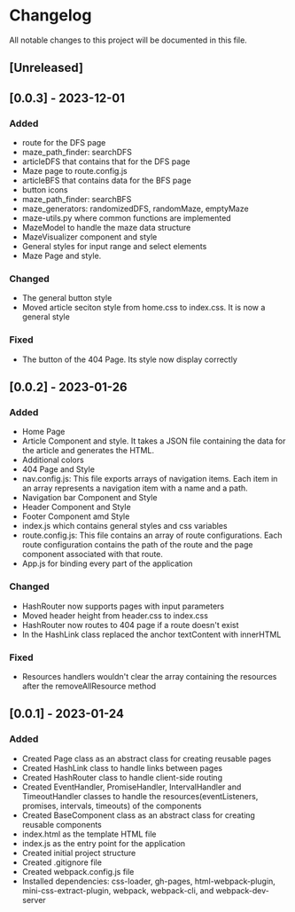 # Changelog

All notable changes to this project will be documented in this file.

## [Unreleased]

## [0.0.3] - 2023-12-01

### Added
- route for the DFS page
- maze_path_finder: searchDFS
- articleDFS that contains that for the DFS page
- Maze page to route.config.js
- articleBFS that contains data for the BFS page
- button icons
- maze_path_finder: searchBFS
- maze_generators: randomizedDFS, randomMaze, emptyMaze
- maze-utils.py where common functions are implemented
- MazeModel to handle the maze data structure
- MazeVisualizer component and style
- General styles for input range and select elements
- Maze Page and style.

### Changed
- The general button style
- Moved article seciton style from home.css to index.css. It is now a general style

### Fixed
- The button of the 404 Page. Its style now display correctly

## [0.0.2] - 2023-01-26

### Added
- Home Page 
- Article Component and style. It takes a JSON file containing the data for the article and generates the HTML.
- Additional colors
- 404 Page and Style
- nav.config.js: This file exports arrays of navigation items. Each item in an array represents a navigation item with a name and a path.
- Navigation bar Component and Style
- Header Component and Style
- Footer Component amd Style
- index.js which contains general styles and css variables
- route.config.js: This file contains an array of route configurations. Each route configuration contains the path of the route and the page component associated with that route.
- App.js for binding every part of the application

### Changed
- HashRouter now supports pages with input parameters
- Moved header height from header.css to index.css
- HashRouter now routes to 404 page if a route doesn't exist
- In the HashLink class replaced the anchor textContent with innerHTML

### Fixed
- Resources handlers wouldn't clear the array containing the resources after the removeAllResource method

## [0.0.1] - 2023-01-24

### Added
- Created Page class as an abstract class for creating reusable pages
- Created HashLink class to handle links between pages
- Created HashRouter class to handle client-side routing
- Created EventHandler, PromiseHandler, IntervalHandler and TimeoutHandler classes to handle the resources(eventListeners, promises, intervals, timeouts) of the components
- Created BaseComponent class as an abstract class for creating reusable components
- index.html as the template HTML file
- index.js as the entry point for the application
- Created initial project structure
- Created .gitignore file
- Created webpack.config.js file
- Installed dependencies: css-loader, gh-pages, html-webpack-plugin, mini-css-extract-plugin, webpack, webpack-cli, and webpack-dev-server


